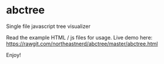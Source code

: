 # abctree
Single file javascript tree visualizer

Read the example HTML / js files for usage. Live demo here: https://rawgit.com/northeastnerd/abctree/master/abctree.html

Enjoy!
